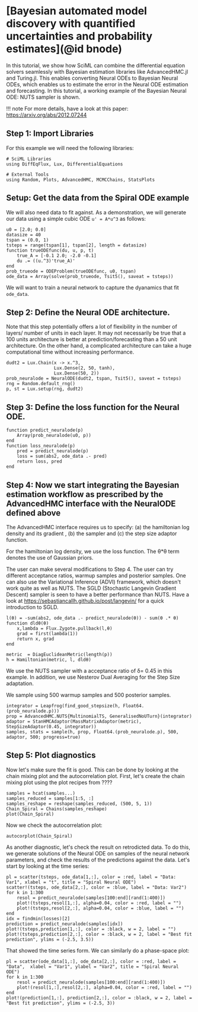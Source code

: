 # [Bayesian automated model discovery with quantified uncertainties and probability estimates](@id bnode)

In this tutorial, we show how SciML can combine the differential equation solvers seamlessly
with Bayesian estimation libraries like AdvancedHMC.jl and Turing.jl. This enables
converting Neural ODEs to Bayesian Neural ODEs, which enables us to estimate the error in
the Neural ODE estimation and forecasting. In this tutorial, a working example of the
Bayesian Neural ODE: NUTS sampler is shown.

!!! note
    For more details, have a look at this paper: https://arxiv.org/abs/2012.07244

## Step 1: Import Libraries

For this example we will need the following libraries:

```@example bnode
# SciML Libraries
using DiffEqFlux, Lux, DifferentialEquations

# External Tools
using Random, Plots, AdvancedHMC, MCMCChains, StatsPlots
```

## Setup: Get the data from the Spiral ODE example

We will also need data to fit against. As a demonstration, we will generate our data
using a simple cubic ODE `u' = A*u^3` as follows:

```@example bnode
u0 = [2.0; 0.0]
datasize = 40
tspan = (0.0, 1)
tsteps = range(tspan[1], tspan[2], length = datasize)
function trueODEfunc(du, u, p, t)
    true_A = [-0.1 2.0; -2.0 -0.1]
    du .= ((u.^3)'true_A)'
end
prob_trueode = ODEProblem(trueODEfunc, u0, tspan)
ode_data = Array(solve(prob_trueode, Tsit5(), saveat = tsteps))
```

We will want to train a neural network to capture the dyanamics that fit `ode_data`.

## Step 2: Define the Neural ODE architecture.

Note that this step potentially offers a lot of flexibility in the number of layers/ number
of units in each layer. It may not necessarily be true that a 100 units architecture is
better at prediction/forecasting than a 50 unit architecture. On the other hand, a
complicated architecture can take a huge computational time without increasing performance.

```@example bnode
dudt2 = Lux.Chain(x -> x.^3,
                  Lux.Dense(2, 50, tanh),
                  Lux.Dense(50, 2))
prob_neuralode = NeuralODE(dudt2, tspan, Tsit5(), saveat = tsteps)
rng = Random.default_rng()
p, st = Lux.setup(rng, dudt2)
```

## Step 3: Define the loss function for the Neural ODE.

```@example bnode
function predict_neuralode(p)
    Array(prob_neuralode(u0, p))
end
function loss_neuralode(p)
    pred = predict_neuralode(p)
    loss = sum(abs2, ode_data .- pred)
    return loss, pred
end
```

## Step 4: Now we start integrating the Bayesian estimation workflow as prescribed by the AdvancedHMC interface with the NeuralODE defined above

The AdvancedHMC interface requires us to specify: (a) the hamiltonian log density and its gradient , (b) the sampler and (c) the step size adaptor function.

For the hamiltonian log density, we use the loss function. The θ*θ term denotes the use of Gaussian priors.

The user can make several modifications to Step 4. The user can try different acceptance ratios, warmup samples and posterior samples. One can also use the Variational Inference (ADVI) framework, which doesn't work quite as well as NUTS. The SGLD (Stochastic Langevin Gradient Descent) sampler is seen to have a better performance than NUTS. Have a look at https://sebastiancallh.github.io/post/langevin/ for a quick introduction to SGLD.

```@example bnode
l(θ) = -sum(abs2, ode_data .- predict_neuralode(θ)) - sum(θ .* θ)
function dldθ(θ)
    x,lambda = Flux.Zygote.pullback(l,θ)
    grad = first(lambda(1))
    return x, grad
end

metric  = DiagEuclideanMetric(length(p))
h = Hamiltonian(metric, l, dldθ)
```

We use the NUTS sampler with a acceptance ratio of δ= 0.45 in this example. In addition, we use Nesterov Dual Averaging for the Step Size adaptation.

We sample using 500 warmup samples and 500 posterior samples.

```@example bnode
integrator = Leapfrog(find_good_stepsize(h, Float64.(prob_neuralode.p)))
prop = AdvancedHMC.NUTS{MultinomialTS, GeneralisedNoUTurn}(integrator)
adaptor = StanHMCAdaptor(MassMatrixAdaptor(metric), StepSizeAdaptor(0.45, integrator))
samples, stats = sample(h, prop, Float64.(prob_neuralode.p), 500, adaptor, 500; progress=true)
```

## Step 5: Plot diagnostics

Now let's make sure the fit is good. This can be done by looking at the chain mixing plot
and the autocorrelation plot. First, let's create the chain mixing plot using the plot
recipes from ????

```@example bnode
samples = hcat(samples...)
samples_reduced = samples[1:5, :]
samples_reshape = reshape(samples_reduced, (500, 5, 1))
Chain_Spiral = Chains(samples_reshape)
plot(Chain_Spiral)
```

Now we check the autocorrelation plot:

```@example bnode
autocorplot(Chain_Spiral)
```

As another diagnostic, let's check the result on retrodicted data. To do this, we generate
solutions of the Neural ODE on samples of the neural network parameters, and check the
results of the predictions against the data. Let's start by looking at the time series:

```@example bnode
pl = scatter(tsteps, ode_data[1,:], color = :red, label = "Data: Var1", xlabel = "t", title = "Spiral Neural ODE")
scatter!(tsteps, ode_data[2,:], color = :blue, label = "Data: Var2")
for k in 1:300
    resol = predict_neuralode(samples[100:end][rand(1:400)])
    plot!(tsteps,resol[1,:], alpha=0.04, color = :red, label = "")
    plot!(tsteps,resol[2,:], alpha=0.04, color = :blue, label = "")
end
idx = findmin(losses)[2]
prediction = predict_neuralode(samples[idx])
plot!(tsteps,prediction[1,:], color = :black, w = 2, label = "")
plot!(tsteps,prediction[2,:], color = :black, w = 2, label = "Best fit prediction", ylims = (-2.5, 3.5))
```

That showed the time series form. We can similarly do a phase-space plot:

```@example bnode
pl = scatter(ode_data[1,:], ode_data[2,:], color = :red, label = "Data",  xlabel = "Var1", ylabel = "Var2", title = "Spiral Neural ODE")
for k in 1:300
    resol = predict_neuralode(samples[100:end][rand(1:400)])
    plot!(resol[1,:],resol[2,:], alpha=0.04, color = :red, label = "")
end
plot!(prediction[1,:], prediction[2,:], color = :black, w = 2, label = "Best fit prediction", ylims = (-2.5, 3))
```
